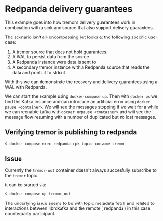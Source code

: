 # Redpanda delivery guarantees

This example goes into how tremors delivery guarantees work in combination with a sink and source that also support delivery guarantees.

The scenario isn't all-encompassing but looks at the following specific use-case:

1. A tremor source that does not hold guarantees.
2. A WAL to persist data from the source
3. A Redpanda instance were data is sent to
4. A secondary tremor instance with a Redpanda source that reads the data and prints it to stdout

With this we can demonstrate the recovery and delivery guarantees using a WAL with Redpanda.

We can start the example using `docker-compose up`. Then with `docker ps` we find the Kafka instance and can introduce an artificial error using `docker pause <container>`. We will see the messages stopping if we wait for a while we can reenable kafka with `docker unpause <container>` and will see the message flow resuming with a number of duplicated but no lost messages.

## Verifying tremor is publishing to redpanda

```bash
$ docker-compose exec redpanda rpk topic consume tremor
```

## Issue

Currently the `tremor-out` container doesn't always succesfully
subscribe to the `tremor` topic.

It can be started via:

```bash
$ docker-compose up tremor_out
```

The underlying issue seems to be with topic metadata fetch and related to interactions between librdkafka
and the remote ( redpanda ) in this case counterparty participant.
